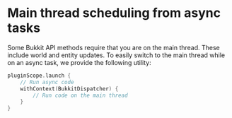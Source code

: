 # Main thread scheduling from async tasks
Some Bukkit API methods require that you are on the main thread. These include world and entity updates. To easily switch to the main thread while on an async task, we provide the following utility:

```kotlin
pluginScope.launch {
    // Run async code
    withContext(BukkitDispatcher) {
        // Run code on the main thread
    }
}
```